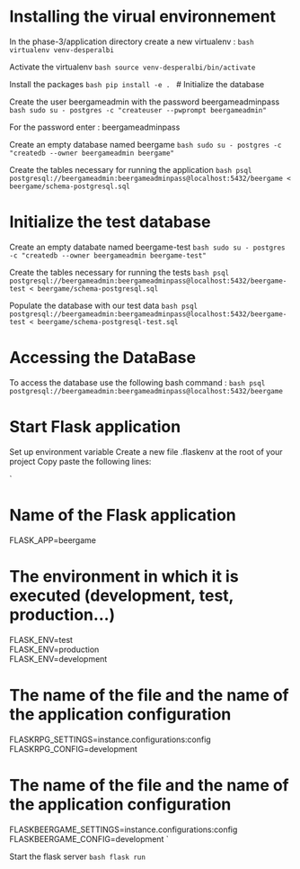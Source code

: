 # Installing the virual environnement
In the phase-3/application directory create a new virtualenv :
`bash
virtualenv venv-desperalbi
`

Activate the virtualenv
`bash
source venv-desperalbi/bin/activate
`

Install the packages
`bash
pip install -e .
`
# Initialize the database

Create the user beergameadmin with the password beergameadminpass
`bash
sudo su - postgres -c "createuser --pwprompt beergameadmin"
`

For the password enter : beergameadminpass

Create an empty database named beergame
`bash
sudo su - postgres -c "createdb --owner beergameadmin beergame"
`

Create the tables necessary for running the application
`bash
psql postgresql://beergameadmin:beergameadminpass@localhost:5432/beergame < beergame/schema-postgresql.sql
`

# Initialize the test database 

Create an empty databate named beergame-test
`bash
sudo su - postgres -c "createdb --owner beergameadmin beergame-test"
`

Create the tables necessary for running the tests
`bash
psql postgresql://beergameadmin:beergameadminpass@localhost:5432/beergame-test < beergame/schema-postgresql.sql
`

Populate the database with our test data
`bash
psql postgresql://beergameadmin:beergameadminpass@localhost:5432/beergame-test < beergame/schema-postgresql-test.sql
`

# Accessing the DataBase

To access the database use the following bash command :
`bash
psql postgresql://beergameadmin:beergameadminpass@localhost:5432/beergame
`

# Start Flask application
Set up environment variable
Create a new file .flaskenv at the root of your project
Copy paste the following lines:

`
# Name of the Flask application
FLASK_APP=beergame

# The environment in which it is executed (development, test, production...)
FLASK_ENV=test\
FLASK_ENV=production\
FLASK_ENV=development

# The name of the file and the name of the application configuration
FLASKRPG_SETTINGS=instance.configurations:config\
FLASKRPG_CONFIG=development

# The name of the file and the name of the application configuration
FLASKBEERGAME_SETTINGS=instance.configurations:config\
FLASKBEERGAME_CONFIG=development
`


Start the flask server
`bash
flask run
`


